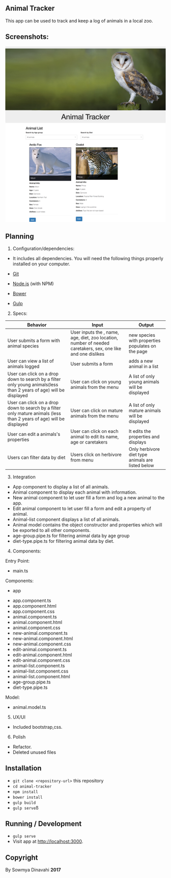 ## Animal Tracker

This app can be used to track and keep a log of animals in a local zoo.

## Screenshots:

![](https://github.com/sowmyadsl/animal-tracker/blob/master/resources/images/Screen%20Shot%202017-06-11%20at%2011.12.25%20PM.png)
![](https://github.com/sowmyadsl/animal-tracker/blob/master/resources/images/Screen%20Shot%202017-06-11%20at%2011.13.30%20PM.png)

## Planning

1. Configuration/dependencies:
* It includes all dependencies.
You will need the following things properly installed on your computer.

* [Git](https://git-scm.com/)
* [Node.js](https://nodejs.org/) (with NPM)
* [Bower](https://bower.io/)
* [Gulp](http://gulpjs.com/)

2. Specs:

| Behavior | Input | Output |
|----------|-------|--------|
|User submits a form with animal species | User inputs the , name, age, diet, zoo location, number of needed caretakers, sex, one like and one dislikes |new species with properties populates on the page|
| User can view a list of animals logged | User submits a form | adds a new animal in a list |
| User can click on a drop down to search by a filter only young animals(less than 2 years of age) will be displayed| User can click on young animals from the menu | A list of only young animals will be displayed|
| User can click on a drop down to search by a filter only mature animals (less than 2 years of age) will be displayed| User can click on mature animals from the menu | A list of only mature animals will be displayed|
| User can edit a animals's properties | User can click on each animal to edit its name, age or caretakers | It edits the properties and displays|
| Users can filter data by diet | Users click on herbivore from menu | Only herbivore diet type animals are listed below|


3. Integration
* App component to display a list of all animals.
* Animal component to display each animal with information.
* New animal component to let user fill a form and log a new animal to the app.
* Edit animal component to let user fill a form and edit a property of animal.
* Animal-list component displays a list of all animals.
* Animal model contains the object constructor and properties which will be exported to all other components.
* age-group.pipe.ts for filtering animal data by age group
* diet-type.pipe.ts for filtering animal data by diet.

4. Components:

Entry Point:
* main.ts

Components:
* app
- app.component.ts
- app.component.html
- app.component.css
- animal.component.ts
- animal.component.html
- animal.component.css
- new-animal.component.ts
- new-animal.component.html
- new-animal.component.css
- edit-animal.component.ts
- edit-animal.component.html
- edit-animal.component.css
- animal-list.component.ts
- animal-list.component.css
- animal-list.component.html
- age-group.pipe.ts
- diet-type.pipe.ts

Model:
* animal.model.ts


5. UX/UI
  * Included bootstrap,css.

6. Polish
  * Refactor.
  * Deleted unused files

## Installation

* `git clone <repository-url>` this repository
* `cd animal-tracker`
* `npm install`
* `bower install`
* `gulp build`
* `gulp serve`ß

## Running / Development

* `gulp serve`
* Visit app at [http://localhost:3000](http://localhost:3000).

## Copyright

By Sowmya Dinavahi **2017**
